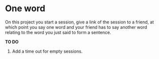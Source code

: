 One word
========

On this project you start a session, give a link of the session to a friend, at which point you say one word and your friend has to say another word relating to the word you just said to form a sentence.
 

**TO DO**

1. Add a time out for empty sessions.

